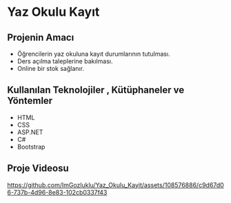 # Yaz Okulu Kayıt

## Projenin Amacı
- Öğrencilerin yaz okuluna kayıt durumlarının tutulması. 
- Ders açılma taleplerine bakılması.
- Online bir stok sağlanır.

## Kullanılan Teknolojiler , Kütüphaneler ve Yöntemler
- HTML
- CSS
- ASP.NET
- C#
- Bootstrap
  

## Proje Videosu
 
https://github.com/ImGozluklu/Yaz_Okulu_Kayit/assets/108576886/c9d67d06-737b-4d96-8e83-102cb0337f43

